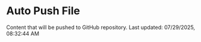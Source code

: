 # Auto Push File

Content that will be pushed to GitHub repository.
Last updated: 07/29/2025, 08:32:44 AM